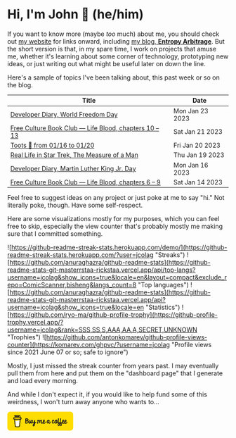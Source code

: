 # Hi, I'm John 👋 (he/him)

If you want to know more (maybe *too* much) about me, you should check out [my website](https://john.colagioia.net/) for links onward, including [my blog, **Entropy Arbitrage**](https://john.colagioia.net/blog).  But the short version is that, in my spare time, I work on projects that amuse me, whether it's learning about some corner of technology, prototyping new ideas, or just writing out what might be useful later on down the line.

Here's a sample of topics I've been talking about, this past week or so on the blog.

|Title|Date|
|-----|-------|
|[Developer Diary, World Freedom Day](https://john.colagioia.net/blog/2023/01/23/freedom.html)|Mon Jan 23 2023|
|[Free Culture Book Club — Life Blood, chapters 10 – 13](https://john.colagioia.net/blog/2023/01/21/life-blood-4.html)|Sat Jan 21 2023|
|[Toots 🐘 from 01/16 to 01/20](https://john.colagioia.net/blog/2023/01/20/week.html)|Fri Jan 20 2023|
|[Real Life in Star Trek, The Measure of a Man](https://john.colagioia.net/blog/2023/01/19/measure-man.html)|Thu Jan 19 2023|
|[Developer Diary, Martin Luther King Jr. Day](https://john.colagioia.net/blog/2023/01/16/mlk.html)|Mon Jan 16 2023|
|[Free Culture Book Club — Life Blood, chapters 6 – 9](https://john.colagioia.net/blog/2023/01/14/life-blood-3.html)|Sat Jan 14 2023|

Feel free to suggest ideas on any project or just poke at me to say "hi." Not literally poke, though. Have some self-respect.

Here are some visualizations mostly for my purposes, which you can feel free to skip, especially the view counter that's probably mostly me making sure that I committed something.

![https://github-readme-streak-stats.herokuapp.com/demo/](https://github-readme-streak-stats.herokuapp.com/?user=jcolag "Streaks")
![https://github.com/anuraghazra/github-readme-stats](https://github-readme-stats-git-masterrstaa-rickstaa.vercel.app/api/top-langs?username=jcolag&show_icons=true&locale=en&layout=compact&exclude_repo=ComicScanner,bisheng&langs_count=8 "Top languages")
![https://github.com/anuraghazra/github-readme-stats](https://github-readme-stats-git-masterrstaa-rickstaa.vercel.app/api?username=jcolag&show_icons=true&locale=en "Statistics")
![https://github.com/ryo-ma/github-profile-trophy](https://github-profile-trophy.vercel.app/?username=jcolag&rank=SSS,SS,S,AAA,AA,A,SECRET,UNKNOWN "Trophies")
![https://github.com/antonkomarev/github-profile-views-counter](https://komarev.com/ghpvc/?username=jcolag "Profile views since 2021 June 07 or so; safe to ignore")

Mostly, I just missed the streak counter from years past.  I may eventually pull them from here and put them on the "dashboard page" that I generate and load every morning.

And while I don't expect it, if you would like to help fund some of this weirdness, I won't turn away anyone who wants to...

[<img src="images/default-yellow.png" alt="Buy Me a Coffee" width="150px"/>](https://www.buymeacoffee.com/jcolag)
